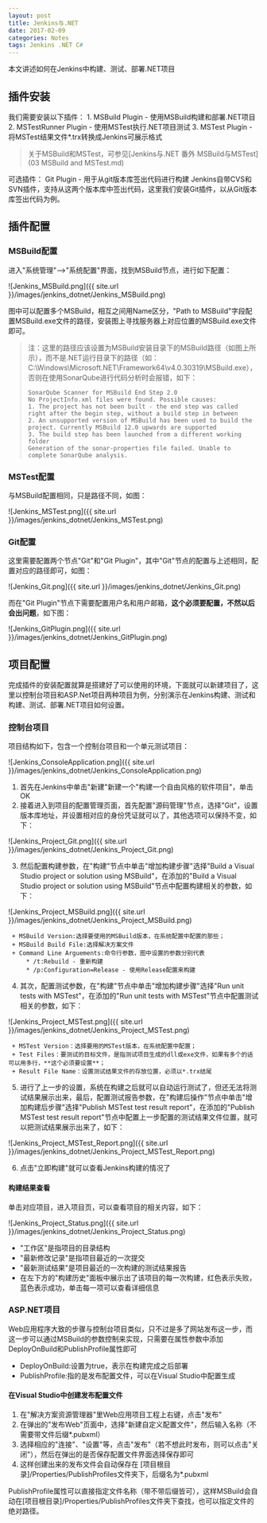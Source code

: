 ```yaml
---
layout: post
title: Jenkins与.NET
date: 2017-02-09
categories: Notes
tags: Jenkins .NET C#
---
```


本文讲述如何在Jenkins中构建、测试、部署.NET项目

## 插件安装

我们需要安装以下插件：
    1. MSBuild Plugin - 使用MSBuild构建和部署.NET项目
    2. MSTestRunner Plugin - 使用MSTest执行.NET项目测试
    3. MSTest Plugin - 将MSTest结果文件*.trx转换成Jenkins可展示格式
> 关于MSBuild和MSTest，可参见[Jenkins与.NET 番外 MSBuild与MSTest](03 MSBuild and MSTest.md)

可选插件：
    Git Plugin - 用于从git版本库签出代码进行构建
Jenkins自带CVS和SVN插件，支持从这两个版本库中签出代码，这里我们安装Git插件，以从Git版本库签出代码为例。

## 插件配置

### MSBuild配置

进入"系统管理"-->"系统配置"界面，找到MSBuild节点，进行如下配置：  

![Jenkins_MSBuild.png]({{ site.url }}/images/jenkins_dotnet/Jenkins_MSBuild.png)

图中可以配置多个MSBuild，相互之间用Name区分，"Path to MSBuild"字段配置MSBuild.exe文件的路径，安装图上寻找服务器上对应位置的MSBuild.exe文件即可。

> 注：这里的路径应该设置为MSBuild安装目录下的MSBuild路径（如图上所示），而不是.NET运行目录下的路径（如：C:\Windows\Microsoft.NET\Framework64\v4.0.30319\MSBuild.exe），否则在使用SonarQube进行代码分析时会报错，如下：
> ```
> SonarQube Scanner for MSBuild End Step 2.0
> No ProjectInfo.xml files were found. Possible causes: 
> 1. The project has not been built - the end step was called right after the begin step, without a build step in between 
> 2. An unsupported version of MSBuild has been used to build the project. Currently MSBuild 12.0 upwards are supported
> 3. The build step has been launched from a different working folder
> Generation of the sonar-properties file failed. Unable to complete SonarQube analysis.
> ```

### MSTest配置

与MSBuild配置相同，只是路径不同，如图：  

![Jenkins_MSTest.png]({{ site.url }}/images/jenkins_dotnet/Jenkins_MSTest.png)

### Git配置

这里需要配置两个节点"Git"和"Git Plugin"，其中"Git"节点的配置与上述相同，配置对应的路径即可，如图：  

![Jenkins_Git.png]({{ site.url }}/images/jenkins_dotnet/Jenkins_Git.png)

而在"Git Plugin"节点下需要配置用户名和用户邮箱，**这个必须要配置，不然以后会出问题**，如下图：  

![Jenkins_GitPlugin.png]({{ site.url }}/images/jenkins_dotnet/Jenkins_GitPlugin.png)

## 项目配置

完成插件的安装配置就算是搭建好了可以使用的环境，下面就可以新建项目了，这里以控制台项目和ASP.Net项目两种项目为例，分别演示在Jenkins构建、测试和构建、测试、部署.NET项目如何设置。

### 控制台项目

项目结构如下，包含一个控制台项目和一个单元测试项目：  

![Jenkins_ConsoleApplication.png]({{ site.url }}/images/jenkins_dotnet/Jenkins_ConsoleApplication.png)

 1. 首先在Jenkins中单击"新建"新建一个"构建一个自由风格的软件项目"，单击OK
 2. 接着进入到项目的配置管理页面，首先配置"源码管理"节点，选择"Git"，设置版本库地址，并设置相对应的身份凭证就可以了，其他选项可以保持不变，如下：  

 ![Jenkins_Project_Git.png]({{ site.url }}/images/jenkins_dotnet/Jenkins_Project_Git.png)

 3. 然后配置构建参数，在"构建"节点中单击"增加构建步骤"选择"Build a Visual Studio project or solution using MSBuild"，在添加的"Build a Visual Studio project or solution using MSBuild"节点中配置构建相关的参数，如下：  

 ![Jenkins_Project_MSBuild.png]({{ site.url }}/images/jenkins_dotnet/Jenkins_Project_MSBuild.png)

     + MSBuild Version:选择要使用的MSBuild版本，在系统配置中配置的那些；
     + MSBuild Build File:选择解决方案文件
     + Command Line Arguements:命令行参数，图中设置的参数分别代表
         * /t:Rebuild - 重新构建
         * /p:Configuration=Release - 使用Release配置来构建

 4. 其次，配置测试参数，在"构建"节点中单击"增加构建步骤"选择"Run unit tests with MSTest"，在添加的"Run unit tests with MSTest"节点中配置测试相关的参数，如下：  

 ![Jenkins_Project_MSTest.png]({{ site.url }}/images/jenkins_dotnet/Jenkins_Project_MSTest.png)

     + MSTest Version：选择要用的MSTest版本，在系统配置中配置；
     + Test Files：要测试的目标文件，是指测试项目生成的dll或exe文件，如果有多个的话可以用多行，**这个必须要设置**；
     + Result File Name：设置测试结果文件的存放位置，必须以*.trx结尾
 
 5. 进行了上一步的设置，系统在构建之后就可以自动运行测试了，但还无法将测试结果展示出来，最后，配置测试报告参数，在"构建后操作"节点中单击"增加构建后步骤"选择"Publish MSTest test result report"，在添加的"Publish MSTest test result report"节点中配置上一步配置的测试结果文件位置，就可以把测试结果展示出来了，如下：  

 ![Jenkins_Project_MSTest_Report.png]({{ site.url }}/images/jenkins_dotnet/Jenkins_Project_MSTest_Report.png)

 6. 点击"立即构建"就可以查看Jenkins构建的情况了

#### 构建结果查看

单击对应项目，进入项目页，可以查看项目的相关内容，如下：  

![Jenkins_Project_Status.png]({{ site.url }}/images/jenkins_dotnet/Jenkins_Project_Status.png)

- "工作区"是指项目的目录结构
- "最新修改记录"是指项目最近的一次提交
- "最新测试结果"是项目最近的一次构建的测试结果报告
- 在左下方的"构建历史"面板中展示出了该项目的每一次构建，红色表示失败，蓝色表示成功，单击每一项可以查看详细信息

### ASP.NET项目

Web应用程序大致的步骤与控制台项目类似，只不过是多了网站发布这一步，而这一步可以通过MSBuild的参数控制来实现，只需要在属性参数中添加DeployOnBuild和PublishProfile属性即可
- DeployOnBuild:设置为true，表示在构建完成之后部署
- PublishProfile:指的是发布配置文件，可以在Visual Studio中配置生成

#### 在Visual Studio中创建发布配置文件

 1. 在"解决方案资源管理器"里Web应用项目工程上右键，点击"发布"
 2. 在弹出的"发布Web"页面中，选择"新建自定义配置文件"，然后输入名称（不需要带文件后缀*.pubxml）
 3. 选择相应的"连接"、"设置"等，点击"发布"（若不想此时发布，则可以点击"关闭"），然后在弹出的是否保存配置文件界面选择保存即可
 4. 这样创建出来的发布文件会自动保存在 [项目根目录]/Properties/PublishProfiles文件夹下，后缀名为*.pubxml

PublishProfile属性可以直接指定文件名称（带不带后缀皆可），这样MSBuild会自动在[项目根目录]/Properties/PublishProfiles文件夹下查找，也可以指定文件的绝对路径。